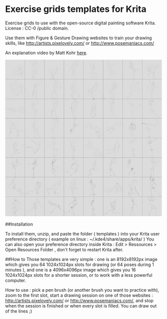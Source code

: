 Exercise grids templates for Krita
==================================

Exercise grids to use with the open-source digital painting software Krita.   
License : CC-0 /public domain.

Use them with Figure & Gesture Drawing websites to train your drawing skills, like 
http://artists.pixelovely.com/ or http://www.posemaniacs.com/

An explanation video by Matt Kohr [here](http://www.ctrlpaint.com/videos/quick-pose-gesture-sketching).

![Poses exercise](poses-exercise.jpg)

##Installation

To install them,  unzip, and paste the folder ( templates ) into your Krita user preference directory ( example on linux : ~/.kde4/share/apps/krita/ )
You can also open your preference directory inside Krita : Edit > Ressources > Open Resources Folder , don't forget to restart Krita after.

##How to
Those templates are very simple : one is an 8192x8192px image which gives you 64 1024x1024px slots for drawing (or 64 poses during 1 minutes ), and one is a 4096x4096px image which gives you 16 1024x1024px slots for a shorter session, or to work with a less powerful computer.

How to use : pick a pen brush (or another brush you want to practice with), zoom to the first slot, start a drawing session on one of those websites : http://artists.pixelovely.com/ or http://www.posemaniacs.com/, and stop when the session is finished or when every slot is filled. You can draw out of the lines ;)


